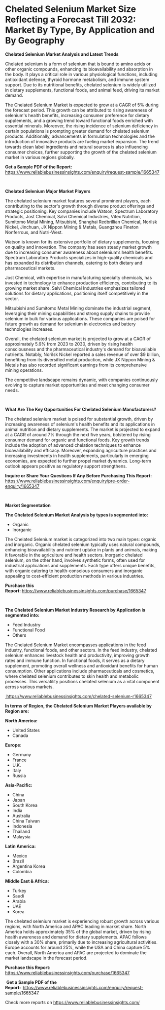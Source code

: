 <p><h1>Chelated Selenium Market Size Reflecting a Forecast Till 2032: Market By Type, By Application and By Geography</h1></p><p><strong>Chelated Selenium Market Analysis and Latest Trends</strong></p>
<p><p>Chelated selenium is a form of selenium that is bound to amino acids or other organic compounds, enhancing its bioavailability and absorption in the body. It plays a critical role in various physiological functions, including antioxidant defense, thyroid hormone metabolism, and immune system support. Due to its nutritional benefits, chelated selenium is widely utilized in dietary supplements, functional foods, and animal feed, driving its market demand.</p><p>The Chelated Selenium Market is expected to grow at a CAGR of 5% during the forecast period. This growth can be attributed to rising awareness of selenium's health benefits, increasing consumer preference for dietary supplements, and a growing trend toward functional foods enriched with essential minerals. Moreover, the rising incidence of selenium deficiency in certain populations is prompting greater demand for chelated selenium products. Additionally, advancements in formulation technologies and the introduction of innovative products are fueling market expansion. The trend towards clean label ingredients and natural sources is also influencing consumer choices, further supporting the growth of the chelated selenium market in various regions globally.</p></p>
<p><strong>Get a Sample PDF of the Report:&nbsp;</strong> <a href="https://www.reliablebusinessinsights.com/enquiry/request-sample/1665347?utm_campaign=2774&utm_medium=2&utm_source=Github&utm_content=ia&utm_term=08032025&utm_id=chelated-selenium">https://www.reliablebusinessinsights.com/enquiry/request-sample/1665347</a></p>
<p>&nbsp;</p>
<p><strong>Chelated Selenium Major Market Players</strong></p>
<p><p>The chelated selenium market features several prominent players, each contributing to the sector's growth through diverse product offerings and strategic positioning. Key companies include Watson, Spectrum Laboratory Products, Jost Chemical, Salvi Chemical Industries, Vitex Nutrition, Sumitomo Metal Mining, Mitsubishi, Shanghai Redbrillian Chemical, Norilsk Nickel, Jinchuan, JX Nippon Mining & Metals, Guangzhou Fineton Nonferrous, and Nutri-West.</p><p>Watson is known for its extensive portfolio of dietary supplements, focusing on quality and innovation. The company has seen steady market growth due to increasing consumer awareness about selenium’s health benefits. Spectrum Laboratory Products specializes in high-quality chemicals and has expanded its distribution channels, catering to both dietary and pharmaceutical markets.</p><p>Jost Chemical, with expertise in manufacturing specialty chemicals, has invested in technology to enhance production efficiency, contributing to its growing market share. Salvi Chemical Industries emphasizes tailored solutions for dietary applications, positioning itself competitively in the sector.</p><p>Mitsubishi and Sumitomo Metal Mining dominate the industrial segment, leveraging their mining capabilities and strong supply chains to provide selenium in bulk for various applications. These companies are poised for future growth as demand for selenium in electronics and battery technologies increases.</p><p>Overall, the chelated selenium market is projected to grow at a CAGR of approximately 5.6% from 2023 to 2030, driven by rising health consciousness and the pharmaceutical industry's demand for bioavailable nutrients. Notably, Norilsk Nickel reported a sales revenue of over $9 billion, benefiting from its diversified metal production, while JX Nippon Mining & Metals has also recorded significant earnings from its comprehensive mining operations.</p><p>The competitive landscape remains dynamic, with companies continuously evolving to capture market opportunities and meet changing consumer needs.</p></p>
<p>&nbsp;</p>
<p><strong>What Are The Key Opportunities For Chelated Selenium Manufacturers?</strong></p>
<p><p>The chelated selenium market is poised for substantial growth, driven by increasing awareness of selenium's health benefits and its applications in animal nutrition and dietary supplements. The market is projected to expand at a CAGR of around 7% through the next five years, bolstered by rising consumer demand for organic and functional foods. Key growth trends include the adoption of advanced chelation techniques to enhance bioavailability and efficacy. Moreover, expanding agriculture practices and increasing investments in health supplements, particularly in emerging economies, are expected to further propel market dynamics. Long-term outlook appears positive as regulatory support strengthens.</p></p>
<p><strong>Inquire or Share Your Questions If Any Before Purchasing This Report:</strong> <a href="https://www.reliablebusinessinsights.com/enquiry/pre-order-enquiry/1665347?utm_campaign=2774&utm_medium=2&utm_source=Github&utm_content=ia&utm_term=08032025&utm_id=chelated-selenium">https://www.reliablebusinessinsights.com/enquiry/pre-order-enquiry/1665347</a></p>
<p>&nbsp;</p>
<p><strong>Market Segmentation</strong></p>
<p><strong>The Chelated Selenium Market Analysis by types is segmented into:</strong></p>
<p><ul><li>Organic</li><li>Inorganic</li></ul></p>
<p><p>The Chelated Selenium market is categorized into two main types: organic and inorganic. Organic chelated selenium typically uses natural compounds, enhancing bioavailability and nutrient uptake in plants and animals, making it favorable in the agriculture and health sectors. Inorganic chelated selenium, on the other hand, involves synthetic forms, often used for industrial applications and supplements. Each type offers unique benefits, with organic catering to health-conscious consumers and inorganic appealing to cost-efficient production methods in various industries.</p></p>
<p><strong>Purchase this Report:&nbsp;</strong><a href="https://www.reliablebusinessinsights.com/purchase/1665347?utm_campaign=2774&utm_medium=2&utm_source=Github&utm_content=ia&utm_term=08032025&utm_id=chelated-selenium">https://www.reliablebusinessinsights.com/purchase/1665347</a></p>
<p>&nbsp;</p>
<p><strong>The Chelated Selenium Market Industry Research by Application is segmented into:</strong></p>
<p><ul><li>Feed Industry</li><li>Functional Food</li><li>Others</li></ul></p>
<p><p>The Chelated Selenium Market encompasses applications in the feed industry, functional foods, and other sectors. In the feed industry, chelated selenium enhances livestock health and productivity, improving growth rates and immune function. In functional foods, it serves as a dietary supplement, promoting overall wellness and antioxidant benefits for human consumption. Other applications include pharmaceuticals and cosmetics, where chelated selenium contributes to skin health and metabolic processes. This versatility positions chelated selenium as a vital component across various markets.</p></p>
<p><a href="https://www.reliablebusinessinsights.com/chelated-selenium-r1665347?utm_campaign=2774&utm_medium=2&utm_source=Github&utm_content=ia&utm_term=08032025&utm_id=chelated-selenium">&nbsp;https://www.reliablebusinessinsights.com/chelated-selenium-r1665347</a></p>
<p><strong>In terms of Region, the Chelated Selenium Market Players available by Region are:</strong></p>
<p>
    <p> <strong> North America: </strong>
        <ul>
            <li>United States</li>
            <li>Canada</li>
        </ul>
        </p> 
    <p> <strong> Europe: </strong>
        <ul>
            <li>Germany</li>
            <li>France</li>
            <li>U.K.</li>
            <li>Italy</li>
            <li>Russia</li>
        </ul>
        </p> 
    <p> <strong> Asia-Pacific: </strong>
        <ul>
            <li>China</li>
            <li>Japan</li>
            <li>South Korea</li>
            <li>India</li>
            <li>Australia</li>
            <li>China Taiwan</li>
            <li>Indonesia</li>
            <li>Thailand</li>
            <li>Malaysia</li>
        </ul>
        </p> 
    <p> <strong> Latin America: </strong>
        <ul>
            <li>Mexico</li>
            <li>Brazil</li>
            <li>Argentina Korea</li>
            <li>Colombia</li>
        </ul>
        </p> 
    <p> <strong> Middle East & Africa: </strong>
        <ul>
            <li>Turkey</li>
            <li>Saudi</li>
            <li>Arabia</li>
            <li>UAE</li>
            <li>Korea</li>
        </ul>
    </p>
    </p>
<p><p>The chelated selenium market is experiencing robust growth across various regions, with North America and APAC leading in market share. North America holds approximately 35% of the global market, driven by rising health awareness and demand for dietary supplements. APAC follows closely with a 30% share, primarily due to increasing agricultural activities. Europe accounts for around 25%, while the USA and China capture 5% each. Overall, North America and APAC are projected to dominate the market landscape in the forecast period.</p></p>
<p><strong>Purchase this Report: </strong><a href="https://www.reliablebusinessinsights.com/purchase/1665347?utm_campaign=2774&utm_medium=2&utm_source=Github&utm_content=ia&utm_term=08032025&utm_id=chelated-selenium">https://www.reliablebusinessinsights.com/purchase/1665347</a></p>
<p>&nbsp;<strong>Get a Sample PDF of the Report:&nbsp;&nbsp;</strong><a href="https://www.reliablebusinessinsights.com/enquiry/request-sample/1665347?utm_campaign=2774&utm_medium=2&utm_source=Github&utm_content=ia&utm_term=08032025&utm_id=chelated-selenium">https://www.reliablebusinessinsights.com/enquiry/request-sample/1665347</a></p>
<p><strong></strong></p>
<p>Check more reports on <a href="https://www.reliablebusinessinsights.com/?utm_campaign=2774&utm_medium=2&utm_source=Github&utm_content=ia&utm_term=08032025&utm_id=chelated-selenium">https://www.reliablebusinessinsights.com/</a></p>